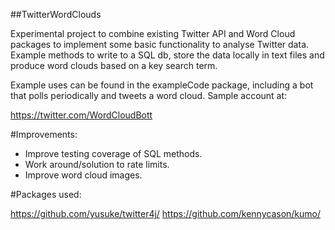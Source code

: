##TwitterWordClouds

Experimental project to combine existing Twitter API and Word Cloud packages to implement some basic functionality to analyse Twitter data. Example methods to write to a SQL db, store the data locally in text files and produce word clouds based on a key search term.

Example uses can be found in the exampleCode package, including a bot that polls periodically and tweets a word cloud. Sample account at:

https://twitter.com/WordCloudBott

#Improvements:
- Improve testing coverage of SQL methods.
- Work around/solution to rate limits.
- Improve word cloud images.

#Packages used:

https://github.com/yusuke/twitter4j/
https://github.com/kennycason/kumo/